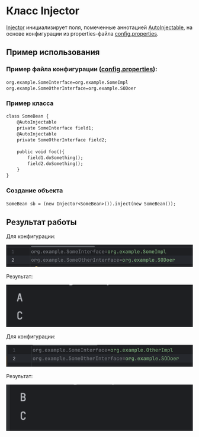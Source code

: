 # Класс Injector

[Injector](https://github.com/Nikita-bite/fifthLabJava/blob/main/src/main/java/org/example/Injector.java) инициализирует поля, помеченные аннотацией [AutoInjectable](https://github.com/Nikita-bite/fifthLabJava/blob/main/src/main/java/org/example/AutoInjectable.java), на основе конфигурации из properties-файла [config.properties](https://github.com/Nikita-bite/fifthLabJava/blob/main/src/main/resources/config.properties).

## Пример использования

### Пример файла конфигурации ([config.properties](https://github.com/Nikita-bite/fifthLabJava/blob/main/src/main/resources/config.properties)):
  ```
org.example.SomeInterface=org.example.SomeImpl
org.example.SomeOtherInterface=org.example.SODoer
```
  
### Пример класса 
```
class SomeBean {
    @AutoInjectable
    private SomeInterface field1;
    @AutoInjectable
    private SomeOtherInterface field2;

    public void foo(){
        field1.doSomething();
        field2.doSomething();
    }
}
```


### Создание объекта
`SomeBean sb = (new Injector<SomeBean>()).inject(new SomeBean());`



## Результат работы

Для конфигурации:

![](https://github.com/Nikita-bite/fifthLabJava/blob/main/images/prop1.png)

Результат:

![](https://github.com/Nikita-bite/fifthLabJava/blob/main/images/res1.png)

Для конфигурации:

![](https://github.com/Nikita-bite/fifthLabJava/blob/main/images/prop2.png)

Результат:

![](https://github.com/Nikita-bite/fifthLabJava/blob/main/images/res2.png)
